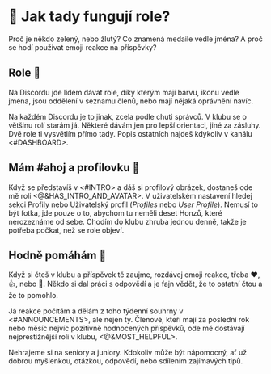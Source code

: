 # 🙋 Jak tady fungují role?
Proč je někdo zelený, nebo žlutý? Co znamená medaile vedle jména? A proč se hodí používat emoji reakce na příspěvky?

## Role 🏅
Na Discordu jde lidem dávat role, díky kterým mají barvu, ikonu vedle jména, jsou oddělení v seznamu členů, nebo mají nějaká oprávnění navíc.

Na každém Discordu je to jinak, zcela podle chuti správců. V klubu se o většinu rolí starám já. Některé dávám jen pro lepší orientaci, jiné za zásluhy. Dvě role ti vysvětlím přímo tady. Popis ostatních najdeš kdykoliv v kanálu <#DASHBOARD>.

## Mám #ahoj a profilovku 🦸
Když se představíš v <#INTRO> a dáš si profilový obrázek, dostaneš ode mě roli <@&HAS_INTRO_AND_AVATAR>. V uživatelském nastavení hledej sekci Profily nebo Uživatelský profil (_Profiles_ nebo _User Profile_). Nemusí to být fotka, jde pouze o to, abychom tu neměli deset Honzů, které nerozeznáme od sebe. Chodím do klubu zhruba jednou denně, takže je potřeba počkat, než se role objeví.

## Hodně pomáhám 💛
Když si čteš v klubu a příspěvek tě zaujme, rozdávej emoji reakce, třeba ❤️, 👍, nebo 👀. Někdo si dal práci s odpovědí a je fajn vědět, že to ostatní čtou a že to pomohlo.

Já reakce počítám a dělám z toho týdenní souhrny v <#ANNOUNCEMENTS>, ale nejen ty. Členové, kteří mají za poslední rok nebo měsíc nejvíc pozitivně hodnocených příspěvků, ode mě dostávají nejprestižnější roli v klubu, <@&MOST_HELPFUL>.

Nehrajeme si na seniory a juniory. Kdokoliv může být nápomocný, ať už dobrou myšlenkou, otázkou, odpovědí, nebo sdílením zajímavých tipů.
